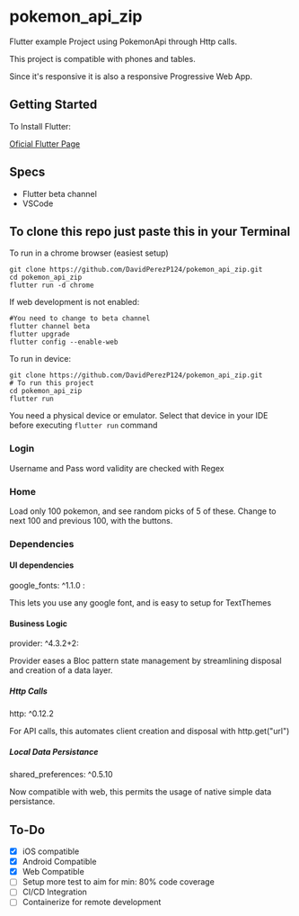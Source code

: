 # pokemon_api_zip

Flutter example Project using PokemonApi through Http calls.

This project is compatible with phones and tables.

Since it's responsive it is also a responsive Progressive Web App.

## Getting Started

To  Install Flutter:

[Oficial Flutter Page](https://flutter.dev/docs/get-started/install)

## Specs

- Flutter beta channel
- VSCode

## To clone this repo just paste this in your Terminal

To run in a chrome browser (easiest setup)

```console
git clone https://github.com/DavidPerezP124/pokemon_api_zip.git
cd pokemon_api_zip
flutter run -d chrome
```

If web development is not enabled:

```console
#You need to change to beta channel
flutter channel beta
flutter upgrade
flutter config --enable-web
```

To run in device:

```console
git clone https://github.com/DavidPerezP124/pokemon_api_zip.git
# To run this project
cd pokemon_api_zip
flutter run
```

You need a physical device or emulator.
Select that device in your IDE before executing `flutter run` command


### Login

Username and Pass word validity are checked with Regex

### Home

Load only 100 pokemon, and see random picks of 5 of these.
Change to next 100 and previous 100, with the buttons.

### Dependencies

#### UI dependencies

  google_fonts: ^1.1.0 :
  
  This lets you use any google font, and is easy to setup for TextThemes

#### Business Logic

  provider: ^4.3.2+2:

Provider eases a Bloc pattern state management by streamlining disposal and creation of a data layer.

##### Http Calls
  
  http: ^0.12.2
  
  For API calls, this automates client creation and disposal with http.get("url")

##### Local Data Persistance

  shared_preferences: ^0.5.10

Now compatible with web, this permits the usage of native simple data persistance.

## To-Do

- [x] iOS compatible
- [X] Android Compatible
- [X] Web Compatible
- [ ] Setup more test to aim for min: 80% code coverage
- [ ] CI/CD Integration
- [ ] Containerize for remote development
